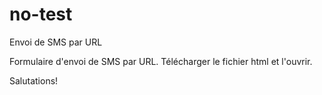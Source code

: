 # no-test
Envoi de SMS par URL

Formulaire d'envoi de SMS par URL.
Télécharger le fichier html et l'ouvrir.

Salutations!
